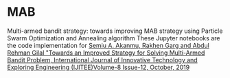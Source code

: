 # MAB
Multi-armed bandit strategy: towards improving MAB strategy using Particle Swarm Optimization and Annealing algorithm
These Jupyter notebooks are the code implementation for [Semiu A. Akanmu, Rakhen Garg and Abdul Rehman Gilal "Towards an Improved Strategy for Solving Multi-Armed Bandit Problem, 
International Journal of Innovative Technology and Exploring Engineering (IJITEE)Volume-8 Issue-12, October, 2019](https://www.researchgate.net/profile/Abdul-Gilal/publication/336650162_Towards_an_Improved_Strategy_for_Solving_Multi-_Armed_Bandit_Problem/links/5da9c275a6fdccc99d91461f/Towards-an-Improved-Strategy-for-Solving-Multi-Armed-Bandit-Problem.pdf)
